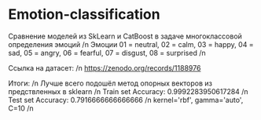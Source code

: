 # Emotion-classification
Сравнение моделей из SkLearn и CatBoost в задаче многоклассовой определения эмоций /n
Эмоции 01 = neutral, 02 = calm, 03 = happy, 04 = sad, 05 = angry, 06 = fearful, 07 = disgust, 08 = surprised /n

Ссылка на датасет: /n
https://zenodo.org/records/1188976

Итоги: /n
Лучше всего подошёл метод опорных векторов из предствленных в sklearn /n
Train set Accuracy: 0.9992283950617284 /n
Test set Accuracy: 0.7916666666666666 /n
kernel='rbf', gamma='auto', C=10 /n
